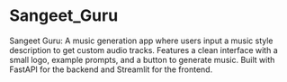 # Sangeet_Guru
Sangeet Guru: A music generation app where users input a music style description to get custom audio tracks. Features a clean interface with a small logo, example prompts, and a button to generate music. Built with FastAPI for the backend and Streamlit for the frontend.

